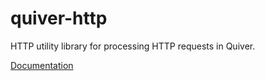 # quiver-http

HTTP utility library for processing HTTP requests in Quiver.

[Documentation](https://github.com/quiverjs/quiverjs/wiki/HTTP)